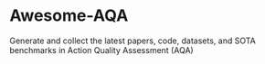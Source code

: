 # Awesome-AQA
Generate and collect the latest papers, code, datasets, and SOTA benchmarks in Action Quality Assessment (AQA)
